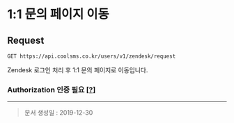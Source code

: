 # 1:1 문의 페이지 이동

## Request
```
GET https://api.coolsms.co.kr/users/v1/zendesk/request
```

Zendesk 로그인 처리 후 1:1 문의 페이지로 이동입니다.

### Authorization 인증 필요 [[?]](https://docs.coolsms.co.kr/authentication/overview#authorization)

---

> 문서 생성일 : 2019-12-30

